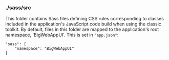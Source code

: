 ### ./sass/src

This folder contains Sass files defining CSS rules corresponding to classes
included in the application's JavaScript code build when using the classic toolkit.
By default, files in this folder are mapped to the application's root namespace, 'BigWebAppUI'.
This is set in `"app.json"`:

    "sass": {
        "namespace": "BigWebAppUI"
    }